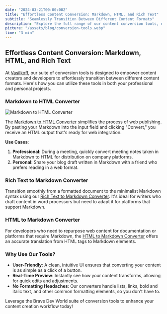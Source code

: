 ```yaml
---
date: "2024-03-21T00:00:00Z"
title: "Effortless Content Conversion: Markdown, HTML, and Rich Text"
subtitle: "Seamlessly Transition Between Different Content Formats"
description: "Explore the full range of our content conversion tools, designed to facilitate easy transitions between Markdown, HTML, and Rich Text formats for content creators and developers."
picture: "/assets/blog/conversion-tools.webp"
time: "3 min"
---
```


## Effortless Content Conversion: Markdown, HTML, and Rich Text

At [Vasilkoff](https://vasilkoff.com/), our suite of conversion tools is designed to empower content creators and developers to effortlessly transition between different content formats. Here's how you can utilize these tools in both your professional and personal projects.

### Markdown to HTML Converter

![Markdown to HTML Converter](/assets/blog/conversion-tools-image.webp) 

The [Markdown to HTML Converter](https://vasilkoff.com/md2html) simplifies the process of web publishing. By pasting your Markdown into the input field and clicking "Convert," you receive an HTML output that's ready for web integration.

**Use Cases**:

1. **Professional**: During a meeting, quickly convert meeting notes taken in Markdown to HTML for distribution on company platforms.
2. **Personal**: Share your blog draft written in Markdown with a friend who prefers reading in a web format.

### Rich Text to Markdown Converter

Transition smoothly from a formatted document to the minimalist Markdown syntax using our [Rich Text to Markdown Converter](https://vasilkoff.com/rich-text2md). It's ideal for writers who draft content in word processors but need to adapt it for platforms that support Markdown.

### HTML to Markdown Converter

For developers who need to repurpose web content for documentation or platforms that require Markdown, the [HTML to Markdown Converter](https://vasilkoff.com/html2md) offers an accurate translation from HTML tags to Markdown elements.

### Why Use Our Tools?

- **User-Friendly**: A clean, intuitive UI ensures that converting your content is as simple as a click of a button.
- **Real-Time Preview**: Instantly see how your content transforms, allowing for quick edits and adjustments.
- **No Formatting Headaches**: Our converters handle lists, links, bold and italic text, and other common formatting elements, so you don't have to.

Leverage the Brave Dev World suite of conversion tools to enhance your content creation workflow today!
